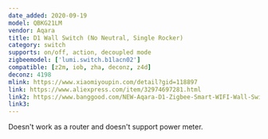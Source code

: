 ```yaml
---
date_added: 2020-09-19
model: QBKG21LM
vendor: Aqara
title: D1 Wall Switch (No Neutral, Single Rocker)
category: switch
supports: on/off, action, decoupled mode
zigbeemodel: ['lumi.switch.b1lacn02']
compatible: [z2m, iob, zha, deconz, z4d]
deconz: 4198
mlink: https://www.xiaomiyoupin.com/detail?gid=118897
link: https://www.aliexpress.com/item/32974697281.html
link2: https://www.banggood.com/NEW-Aqara-D1-Zigbee-Smart-WIFI-Wall-Switch-1-or-2-or-3-Gang-LIVE-or-NEUTRAL-LINE-Xiaomi-Mijia-APP-Remote-Controller-p-1644324.html
link3: 
---
```


Doesn't work as a router and doesn't support power meter.
